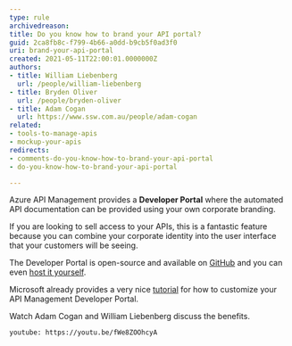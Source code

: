 ```yaml
---
type: rule
archivedreason: 
title: Do you know how to brand your API portal?
guid: 2ca8fb8c-f799-4b66-a0dd-b9cb5f0ad3f0
uri: brand-your-api-portal
created: 2021-05-11T22:00:01.0000000Z
authors:
- title: William Liebenberg
  url: /people/william-liebenberg
- title: Bryden Oliver
  url: /people/bryden-oliver
- title: Adam Cogan
  url: https://www.ssw.com.au/people/adam-cogan
related: 
- tools-to-manage-apis
- mockup-your-apis
redirects:
- comments-do-you-know-how-to-brand-your-api-portal
- do-you-know-how-to-brand-your-api-portal

---
```


Azure API Management provides a **Developer Portal** where the automated API documentation can be provided using your own corporate branding.

If you are looking to sell access to your APIs, this is a fantastic feature because you can combine your corporate identity into the user interface that your customers will be seeing.

<!--endintro-->

The  Developer Portal is open-source and available on [GitHub](https://github.com/Azure/api-management-developer-portal) and you can even [host it yourself](https://docs.microsoft.com/en-us/azure/api-management/api-management-howto-developer-portal).

Microsoft already provides a very nice [tutorial](https://docs.microsoft.com/en-us/azure/api-management/api-management-howto-developer-portal-customize) for how to customize your API Management Developer Portal.

Watch Adam Cogan and William Liebenberg discuss the benefits.

`youtube: https://youtu.be/fWe8ZOOhcyA`
